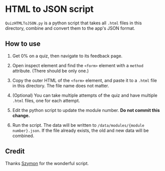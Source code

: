 # HTML to JSON script

`QuizHTMLToJSON.py` is a python script that takes all `.html` files in this directory, combine and convert them to the app's JSON format.

## How to use

1. Get 0% on a quiz, then navigate to its feedback page.

2. Open inspect element and find the `<form>` element with a `method` attribute. (There should be only one.)

3. Copy the outer HTML of the `<form>` element, and paste it to a `.html` file in this directory. The file name does not matter.

4. (Optional) You can take multiple attempts of the quiz and have multiple `.html` files, one for each attempt.

5. Edit the python script to update the module number. **Do not commit this change.**

6. Run the script. The data will be written to `/data/modules/{module number}.json`. If the file already exists, the old and new data will be combined.

## Credit

Thanks [Szymon](https://github.com/SzymZem) for the wonderful script.
